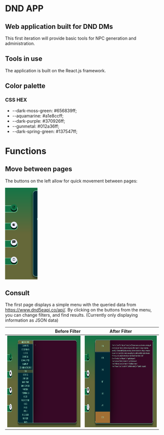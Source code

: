 # DND APP
## Web application built for DND DMs
This first iteration will provide basic tools for NPC generation and administration.

## Tools in use
The application is built on the React.js framework.

## Color palette
### CSS HEX
- --dark-moss-green: #656839ff; 
- --aquamarine: #a1e8ccff;
- --dark-purple: #370926ff;
- --gunmetal: #012a36ff;
- --dark-spring-green: #137547ff;

# Functions
## Move between pages
The buttons on the left allow for quick movement between pages:

<img src="public/Buttons.png" height="300">

## Consult
The first page displays a simple menu with the queried data from https://www.dnd5eapi.co/api/.
By clicking on the buttons from the menu, you can change filters, and find results.
(Currently only displaying information as JSON data)

| Before Filter | After Filter | 
|--:|---|
|  <img src="public/ConsultFilter.png" alt= "Before Filter" height="300"> | <img src="public/ConsultResult.png" alt= "After Filter" height="300">  |   
